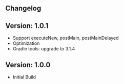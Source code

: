 Changelog
--------------------------------

Version: 1.0.1
--------------------------------
- Support executeNew, postMain, postMainDelayed
- Optimization
- Gradle tools: upgrade to 3.1.4

Version: 1.0.0
--------------------------------
- Initial Build